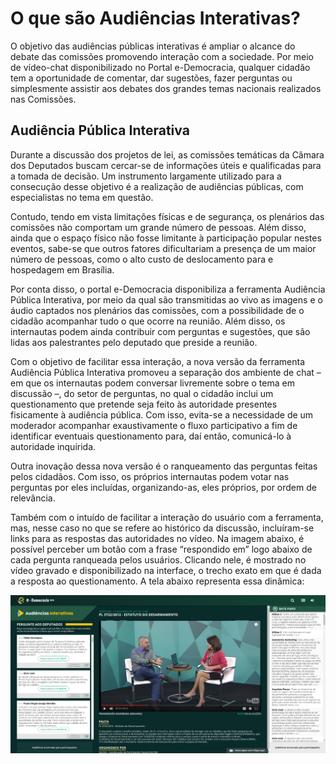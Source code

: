# O que são Audiências Interativas?

O objetivo das audiências públicas interativas é ampliar o alcance do debate das comissões promovendo interação com a sociedade. Por meio de vídeo-chat disponibilizado no Portal e-Democracia, qualquer cidadão tem a oportunidade de comentar, dar sugestões, fazer perguntas ou simplesmente assistir aos debates dos grandes temas nacionais realizados nas Comissões.


## Audiência Pública Interativa

Durante a discussão dos projetos de lei, as comissões temáticas da Câmara dos Deputados buscam cercar-se de informações úteis e qualificadas para a tomada de decisão. Um instrumento largamente utilizado para a consecução desse objetivo é a realização de audiências públicas, com especialistas no tema em questão.

Contudo, tendo em vista limitações físicas e de segurança, os plenários das comissões não comportam um grande número de pessoas. Além disso, ainda que o espaço físico não fosse limitante à participação popular nestes eventos, sabe-se que outros fatores dificultariam a presença de um maior número de pessoas, como o alto custo de deslocamento para e hospedagem em Brasília.

Por conta disso, o portal e-Democracia disponibiliza a ferramenta Audiência Pública Interativa, por meio da qual são transmitidas ao vivo as imagens e o áudio captados nos plenários das comissões, com a possibilidade de o cidadão acompanhar tudo o que ocorre na reunião. Além disso, os internautas podem ainda contribuir com perguntas e sugestões, que são lidas aos palestrantes pelo deputado que preside a reunião.

Com o objetivo de facilitar essa interação, a nova versão da ferramenta Audiência Pública Interativa promoveu a separação dos ambiente de chat –  em que os internautas podem conversar livremente sobre o tema em discussão –, do setor de perguntas, no qual o cidadão inclui um questionamento que pretende seja feito às autoridade presentes fisicamente à audiência pública. Com isso, evita-se a necessidade de um moderador acompanhar exaustivamente o fluxo participativo a fim de identificar eventuais questionamento para, daí então, comunicá-lo à autoridade inquirida.

Outra inovação dessa nova versão é o ranqueamento das perguntas feitas pelos cidadãos. Com isso, os próprios internautas podem votar nas perguntas por eles incluídas, organizando-as, eles próprios, por ordem de relevância.

Também com o intuído de facilitar a interação do usuário com a ferramenta, mas, nesse caso no que se refere ao histórico da discussão, incluíram-se links para as respostas das autoridades no vídeo. Na imagem abaixo, é possível perceber um botão com a frase “respondido em” logo abaixo de cada pergunta ranqueada pelos usuários. Clicando nele, é mostrado no vídeo gravado e disponibilizado na interface, o trecho exato em que é dada a resposta ao questionamento. A tela abaixo representa essa dinâmica:

![Ambiente de interação da ferramenta Audiência Pública Interativa](images/audiencias1.png)